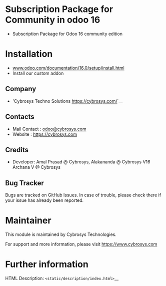 Subscription Package for Community in odoo 16
==============================================
* Subscription Package for Odoo 16 community edition

Installation
============
 - www.odoo.com/documentation/16.0/setup/install.html
 - Install our custom addon

Company
-------
* 'Cybrosys Techno Solutions <https://cybrosys.com/>`__

Contacts
--------
* Mail Contact : odoo@cybrosys.com
* Website : https://cybrosys.com

Credits
--------
* Developer: Amal Prasad @ Cybrosys,
             Alakananda @ Cybrosys
             V16 Archana V @ Cybrosys

Bug Tracker
-----------
Bugs are tracked on GitHub Issues. In case of trouble, please check there if your issue has already been reported.

Maintainer
==========
This module is maintained by Cybrosys Technologies.

For support and more information, please visit https://www.cybrosys.com

Further information
===================
HTML Description: `<static/description/index.html>`__